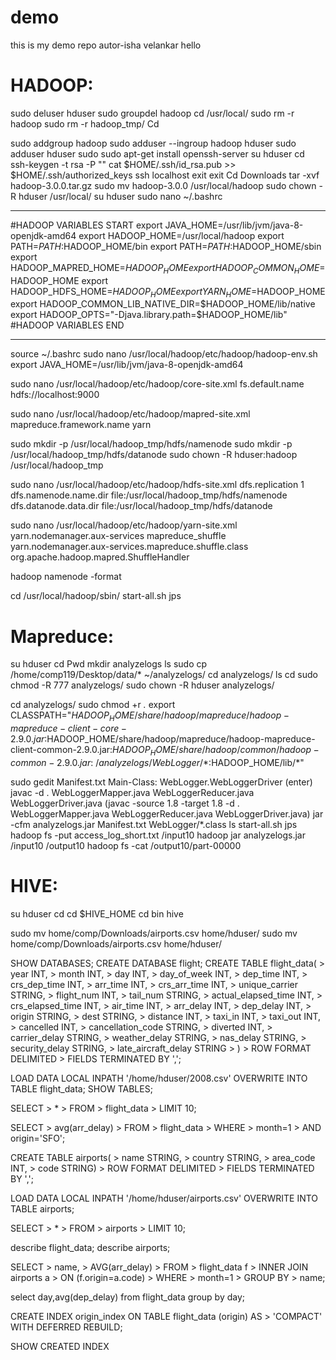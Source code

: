 # demo
this is my demo repo
autor-isha velankar hello

# HADOOP:
sudo deluser hduser
sudo groupdel hadoop
cd /usr/local/
sudo rm -r hadoop
sudo rm -r hadoop_tmp/
Cd

 sudo addgroup hadoop
sudo adduser --ingroup hadoop hduser
sudo adduser hduser sudo
sudo apt-get install openssh-server
su hduser
cd
ssh-keygen -t rsa -P ""
cat $HOME/.ssh/id_rsa.pub >> $HOME/.ssh/authorized_keys
ssh localhost
exit
exit
Cd Downloads
tar -xvf hadoop-3.0.0.tar.gz
sudo mv hadoop-3.0.0 /usr/local/hadoop
sudo chown -R hduser /usr/local/
su hduser
sudo nano ~/.bashrc
***
#HADOOP VARIABLES START
export JAVA_HOME=/usr/lib/jvm/java-8-openjdk-amd64
export HADOOP_HOME=/usr/local/hadoop
export PATH=$PATH:$HADOOP_HOME/bin
export PATH=$PATH:$HADOOP_HOME/sbin
export HADOOP_MAPRED_HOME=$HADOOP_HOME
export HADOOP_COMMON_HOME=$HADOOP_HOME
export HADOOP_HDFS_HOME=$HADOOP_HOME
export YARN_HOME=$HADOOP_HOME
export HADOOP_COMMON_LIB_NATIVE_DIR=$HADOOP_HOME/lib/native
export HADOOP_OPTS="-Djava.library.path=$HADOOP_HOME/lib"
#HADOOP VARIABLES END
***


source ~/.bashrc
sudo nano /usr/local/hadoop/etc/hadoop/hadoop-env.sh
export JAVA_HOME=/usr/lib/jvm/java-8-openjdk-amd64


sudo nano /usr/local/hadoop/etc/hadoop/core-site.xml
<property>
<name>fs.default.name</name>
<value>hdfs://localhost:9000</value>
</property>

sudo nano /usr/local/hadoop/etc/hadoop/mapred-site.xml
<property>
<name>mapreduce.framework.name</name>
<value>yarn</value>
</property>

sudo mkdir -p /usr/local/hadoop_tmp/hdfs/namenode
sudo mkdir -p /usr/local/hadoop_tmp/hdfs/datanode
sudo chown -R hduser:hadoop /usr/local/hadoop_tmp

sudo nano /usr/local/hadoop/etc/hadoop/hdfs-site.xml
<property>
<name>dfs.replication</name>
<value>1</value>
</property>
<property>
<name>dfs.namenode.name.dir</name>
<value>file:/usr/local/hadoop_tmp/hdfs/namenode</value>
</property>
<property>
<name>dfs.datanode.data.dir</name>
<value>file:/usr/local/hadoop_tmp/hdfs/datanode</value>
</property>

sudo nano /usr/local/hadoop/etc/hadoop/yarn-site.xml
<property>
<name>yarn.nodemanager.aux-services</name>
<value>mapreduce_shuffle</value>
</property>
<property>
<name>yarn.nodemanager.aux-services.mapreduce.shuffle.class</name>
<value>org.apache.hadoop.mapred.ShuffleHandler</value>
</property>

hadoop namenode -format

cd /usr/local/hadoop/sbin/
start-all.sh
jps

# Mapreduce:

su hduser
cd
Pwd
mkdir analyzelogs
ls
sudo cp /home/comp119/Desktop/data/* ~/analyzelogs/
cd analyzelogs/
ls
cd
sudo chmod -R 777 analyzelogs/
sudo chown -R hduser analyzelogs/

cd analyzelogs/
sudo chmod +r *.*
export CLASSPATH="$HADOOP_HOME/share/hadoop/mapreduce/hadoop-mapreduce-client-core-2.9.0.jar:$HADOOP_HOME/share/hadoop/mapreduce/hadoop-mapreduce-client-common-2.9.0.jar:$HADOOP_HOME/share/hadoop/common/hadoop-common-2.9.0.jar:~/analyzelogs/WebLogger/*:$HADOOP_HOME/lib/*"

sudo gedit Manifest.txt
Main-Class: WebLogger.WebLoggerDriver (enter)
javac -d . WebLoggerMapper.java WebLoggerReducer.java WebLoggerDriver.java
(javac -source 1.8 -target 1.8 -d . WebLoggerMapper.java WebLoggerReducer.java WebLoggerDriver.java)
 jar -cfm analyzelogs.jar Manifest.txt WebLogger/*.class
ls
start-all.sh
jps
hadoop fs -put access_log_short.txt /input10
hadoop jar analyzelogs.jar /input10 /output10
hadoop fs -cat /output10/part-00000

# HIVE:

su hduser
cd
cd $HIVE_HOME
cd bin
hive

sudo mv home/comp/Downloads/airports.csv home/hduser/
sudo mv home/comp/Downloads/airports.csv home/hduser/

SHOW DATABASES;
CREATE DATABASE flight;
CREATE TABLE flight_data(
    >    year INT,
    >    month INT,
    >    day INT,
    >    day_of_week INT,
    >    dep_time INT,
    >    crs_dep_time INT,
    >    arr_time INT,
    >    crs_arr_time INT,
    >    unique_carrier STRING,
    >    flight_num INT,
    >    tail_num STRING,
    >    actual_elapsed_time INT,
    >    crs_elapsed_time INT,
    >    air_time INT,
    >    arr_delay INT,
    >    dep_delay INT,
    >    origin STRING,
    >    dest STRING,
    >    distance INT,
    >    taxi_in INT,
    >    taxi_out INT,
    >    cancelled INT,
    >    cancellation_code STRING,
    >    diverted INT,
    >    carrier_delay STRING,
    >    weather_delay STRING,
    >    nas_delay STRING,
    >    security_delay STRING,
    >    late_aircraft_delay STRING
    > )
    > ROW FORMAT DELIMITED
    > FIELDS TERMINATED BY ',';

LOAD DATA LOCAL INPATH '/home/hduser/2008.csv' OVERWRITE INTO TABLE flight_data;
SHOW TABLES;

SELECT
    >    *
    > FROM
    >    flight_data
    > LIMIT 10; 

SELECT
    >    avg(arr_delay)
    > FROM
    >    flight_data
    > WHERE
    >    month=1
    >    AND origin='SFO';

CREATE TABLE airports(
    >    name STRING,
    >    country STRING,
    >    area_code INT,
    >    code STRING)
    > ROW FORMAT DELIMITED
    > FIELDS TERMINATED BY ',';

LOAD DATA LOCAL INPATH '/home/hduser/airports.csv' OVERWRITE INTO TABLE airports;

SELECT
    >    *
    > FROM
    >    airports
    > LIMIT 10;

describe flight_data;
describe  airports;

SELECT
    >    name,
    >    AVG(arr_delay)
    > FROM
    >    flight_data f
    >    INNER JOIN airports a
    >    ON (f.origin=a.code)
    > WHERE
    >    month=1
    > GROUP BY
    >    name;

select day,avg(dep_delay) from flight_data group by day;

CREATE INDEX origin_index ON TABLE flight_data (origin) AS
    > 'COMPACT' WITH DEFERRED REBUILD;

SHOW CREATED INDEX

